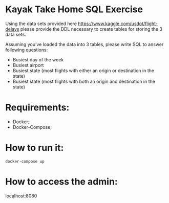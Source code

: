 # Kayak Take Home SQL Exercise

Using the data sets provided here https://www.kaggle.com/usdot/flight-delays please provide
the DDL necessary to create tables for storing the 3 data sets.


Assuming you’ve loaded the data into 3 tables, please write SQL to answer following questions:
* Busiest day of the week
* Busiest airport
* Busiest state (most flights with either an origin or destination in the state)
* Busiest state (most flights with both an origin and destination in the state)

# Requirements:
* Docker;
* Docker-Compose;

# How to run it:
```docker-compose up```

# How to access the admin:
localhost:8080
